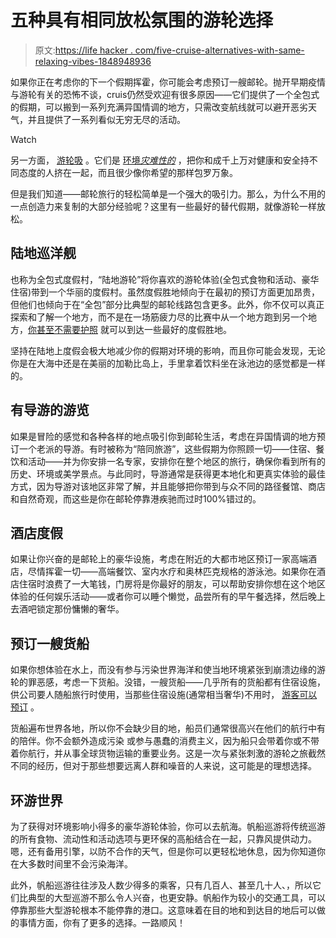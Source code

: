 # 五种具有相同放松氛围的游轮选择

> 原文:[https://life hacker . com/five-cruise-alternatives-with-same-relaxing-vibes-1848948936](https://lifehacker.com/five-cruise-alternatives-with-the-same-relaxing-vibes-1848948936)

如果你正在考虑你的下一个假期挥霍，你可能会考虑预订一艘邮轮。抛开早期疫情与游轮有关的恐怖不谈，cruis仍然受欢迎有很多原因——它们提供了一个全包式的假期，可以搬到一系列充满异国情调的地方，只需改变航线就可以避开恶劣天气，并且提供了一系列看似无穷无尽的活动。

Watch

另一方面， [游轮吸](https://lifehacker.com/12-reasons-why-cruises-are-terrible-vacations-1848945802) 。它们是 [环境*灾难性的*](https://www.theguardian.com/commentisfree/2021/jul/08/massive-tax-exempt-cruise-ships-damage-environment) ，把你和成千上万对健康和安全持不同态度的人挤在一起，而且很少像你希望的那样包罗万象。

但是我们知道——邮轮旅行的轻松简单是一个强大的吸引力。那么，为什么不用的一点创造力来复制的大部分经验呢？这里有一些最好的替代假期，就像游轮一样放松。

## 陆地巡洋舰

也称为全包式度假村，“陆地游轮”将你喜欢的游轮体验(全包式食物和活动、豪华住宿)带到一个华丽的度假村。虽然度假胜地倾向于在最初的预订方面更加昂贵，但他们也倾向于在“全包”部分比典型的邮轮线路包含更多。此外，你不仅可以真正探索和了解一个地方，而不是在一场筋疲力尽的比赛中从一个地方跑到另一个地方，[你甚至不需要护照](https://lifehacker.com/15-island-vacations-where-you-wont-need-a-passport-1847174446) 就可以到达一些最好的度假胜地。

坚持在陆地上度假会极大地减少你的假期对环境的影响，而且你可能会发现，无论你是在大海中还是在美丽的加勒比岛上，手里拿着饮料坐在泳池边的感觉都是一样的。

## 有导游的游览

如果是冒险的感觉和各种各样的地点吸引你到邮轮生活，考虑在异国情调的地方预订一个老派的导游。有时被称为“陪同旅游”，这些假期为你照顾一切——住宿、餐饮和活动——并为你安排一名专家，安排你在整个地区的旅行，确保你看到所有的历史、环境或美学景点。与此同时，导游通常是获得更本地化和更真实体验的最佳方式，因为导游对该地区非常了解，并且能够把你带到与众不同的路径餐馆、商店和自然奇观，而这些是你在邮轮停靠港疾驰而过时100%错过的。

## 酒店度假

如果让你兴奋的是邮轮上的豪华设施，考虑在附近的大都市地区预订一家高端酒店，尽情挥霍一切——高端餐饮、室内水疗和奥林匹克规格的游泳池。如果你在酒店住宿时浪费了一大笔钱，门房将是你最好的朋友，可以帮助安排你想在这个地区体验的任何娱乐活动——或者你可以睡个懒觉，品尝所有的早午餐选择，然后晚上去酒吧锁定那份慵懒的奢华。

## 预订一艘货船

如果你想体验在水上，而没有参与污染世界海洋和使当地环境紧张到崩溃边缘的游轮的罪恶感，考虑一下货船。没错，一艘货船——几乎所有的货船都有住宿设施，供公司要人随船旅行时使用，当那些住宿设施(通常相当奢华)不用时， [游客可以预订](https://cargoholidays.com/cargo-ship-cruise-to-every-destination) 。

货船遍布世界各地，所以你不会缺少目的地，船员们通常很高兴在他们的航行中有的陪伴。你不会额外造成污染 或参与愚蠢的消费主义，因为船只会带着你或不带着你航行，并从事全球货物运输的重要业务。这是一次与紧张刺激的游轮之旅截然不同的经历，但对于那些想要远离人群和噪音的人来说，这可能是的理想选择。

## 环游世界

为了获得对环境影响小得多的豪华游轮体验，你可以去航海。帆船巡游将传统巡游的所有食物、流动性和活动选项与更环保的高船结合在一起，只靠风提供动力。嗯，还有备用引擎，以防不合作的天气，但是你可以更轻松地休息，因为你知道你在大多数时间里不会污染海洋。

此外，帆船巡游往往涉及人数少得多的乘客，只有几百人、甚至几十人、，所以它们比典型的大型巡游不那么令人兴奋，也更安静。帆船作为较小的交通工具，可以停靠那些大型游轮根本不能停靠的港口。这意味着在目的地和到达目的地后可以做的事情方面，你有了更多的选择。一路顺风！
